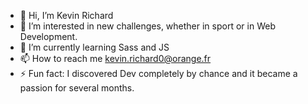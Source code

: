- 👋 Hi, I’m Kevin Richard
- 👀 I’m interested in new challenges, whether in sport or in Web Development.
- 🌱 I’m currently learning Sass and JS
- 📫 How to reach me kevin.richard0@orange.fr
- ⚡ Fun fact: I discovered Dev completely by chance and it became a passion for several months.

<!---
KevinRichardDev/KevinRichardDev is a ✨ special ✨ repository because its `README.md` (this file) appears on your GitHub profile.
You can click the Preview link to take a look at your changes.
--->
